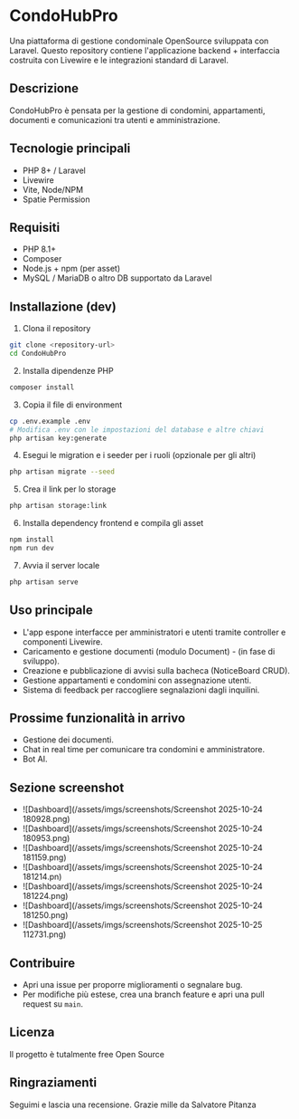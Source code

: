 # CondoHubPro

Una piattaforma di gestione condominale OpenSource sviluppata con Laravel. Questo repository contiene l'applicazione backend + interfaccia costruita con Livewire e le integrazioni standard di Laravel.

## Descrizione

CondoHubPro è pensata per la gestione di condomini, appartamenti, documenti e comunicazioni tra utenti e amministrazione. 

## Tecnologie principali

- PHP 8+ / Laravel
- Livewire
- Vite, Node/NPM 
- Spatie Permission

## Requisiti

- PHP 8.1+
- Composer
- Node.js + npm (per asset)
- MySQL / MariaDB o altro DB supportato da Laravel

## Installazione (dev)

1. Clona il repository

```bash
git clone <repository-url>
cd CondoHubPro
```

2. Installa dipendenze PHP

```bash
composer install
```

3. Copia il file di environment 

```bash
cp .env.example .env
# Modifica .env con le impostazioni del database e altre chiavi
php artisan key:generate
```

4. Esegui le migration e i seeder per i ruoli (opzionale per gli altri)

```bash
php artisan migrate --seed
```

5. Crea il link per lo storage 

```bash
php artisan storage:link
```

6. Installa dependency frontend e compila gli asset

```bash
npm install
npm run dev
```

7. Avvia il server locale

```bash
php artisan serve
```

## Uso principale

- L'app espone interfacce per amministratori e utenti tramite controller e componenti Livewire.
- Caricamento e gestione documenti (modulo Document) - (in fase di sviluppo).
- Creazione e pubblicazione di avvisi sulla bacheca (NoticeBoard CRUD).
- Gestione appartamenti e condomini con assegnazione utenti.
- Sistema di feedback per raccogliere segnalazioni dagli inquilini.

## Prossime funzionalità in arrivo
- Gestione dei documenti.
- Chat in real time per comunicare tra condomini e amministratore.
- Bot AI.

## Sezione screenshot

- ![Dashboard](/assets/imgs/screenshots/Screenshot 2025-10-24 180928.png)
- ![Dashboard](/assets/imgs/screenshots/Screenshot 2025-10-24 180953.png)
- ![Dashboard](/assets/imgs/screenshots/Screenshot 2025-10-24 181159.png)
- ![Dashboard](/assets/imgs/screenshots/Screenshot 2025-10-24 181214.pn)
- ![Dashboard](/assets/imgs/screenshots/Screenshot 2025-10-24 181224.png)
- ![Dashboard](/assets/imgs/screenshots/Screenshot 2025-10-24 181250.png)
- ![Dashboard](/assets/imgs/screenshots/Screenshot 2025-10-25 112731.png)

## Contribuire

- Apri una issue per proporre miglioramenti o segnalare bug.
- Per modifiche più estese, crea una branch feature e apri una pull request su `main`.

## Licenza

Il progetto è tutalmente free Open Source

## Ringraziamenti

Seguimi e lascia una recensione. Grazie mille da Salvatore Pitanza
 

 
